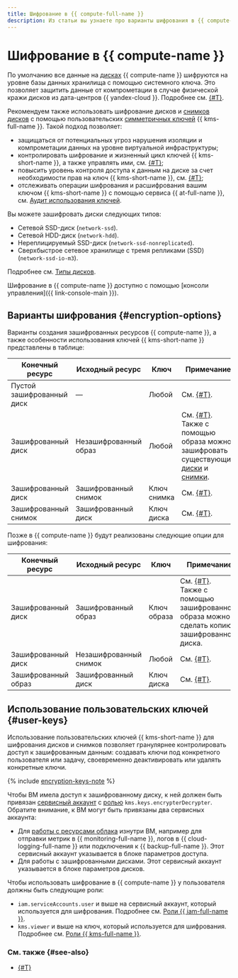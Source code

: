```yaml
---
title: Шифрование в {{ compute-full-name }}
description: Из статьи вы узнаете про варианты шифрования в {{ compute-name }} и использование пользовательских ключей {{ kms-short-name }}.
---
```


# Шифрование в {{ compute-name }}


По умолчанию все данные на [дисках](../../compute/concepts/disk.md) {{ compute-name }} шифруются на уровне базы данных хранилища с помощью системного ключа. Это позволяет защитить данные от компрометации в случае физической кражи дисков из дата-центров {{ yandex-cloud }}. Подробнее см. [{#T}](../../security/standarts.md#sec-data).

Рекомендуем также использовать шифрование дисков и [снимков дисков](../../compute/concepts/snapshot.md) с помощью пользовательских [симметричных ключей](../../kms/concepts/key.md) {{ kms-full-name }}. Такой подход позволяет:
* защищаться от потенциальных угроз нарушения изоляции и компрометации данных на уровне виртуальной инфраструктуры;
* контролировать шифрование и жизненный цикл ключей {{ kms-short-name }}, а также управлять ими, см. [{#T}](../../kms/operations/key.md);
* повысить уровень контроля доступа к данным на диске за счет необходимости прав на ключ {{ kms-short-name }}, см. [{#T}](../../kms/operations/key-access.md);
* отслеживать операции шифрования и расшифрования вашим ключом {{ kms-short-name }} с помощью сервиса {{ at-full-name }}, см. [Аудит использования ключей](../../kms/concepts/#keys-audit).


Вы можете зашифровать диски следующих типов:
* Сетевой SSD-диск (`network-ssd`).
* Сетевой HDD-диск (`network-hdd`).
* Нереплицируемый SSD-диск (`network-ssd-nonreplicated`).
* Сверхбыстрое сетевое хранилище с тремя репликами (SSD) (`network-ssd-io-m3`).

Подробнее см. [Типы дисков](disk.md#disks-types).

Шифрование в {{ compute-name }} доступно с помощью [консоли управления]({{ link-console-main }}).

## Варианты шифрования {#encryption-options}

Варианты создания зашифрованных ресурсов {{ compute-name }}, а также особенности использования ключей {{ kms-short-name }} представлены в таблице:

| **Конечный ресурс** | **Исходный ресурс** | **Ключ** | **Примечание** |
| --- | --- | --- | --- |
| Пустой зашифрованный диск | — | Любой | См. [{#T}](../operations/disk-create/empty.md). |
| Зашифрованный диск | Незашифрованный образ | Любой | См. [{#T}](../operations/disk-create/from-image.md).</br>Также с помощью образа можно</br>зашифровать существующие [диски](../operations/disk-control/disk-encrypt.md) и [снимки](../operations/snapshot-control/snapshot-encrypt.md). |
| Зашифрованный диск | Зашифрованный снимок | Ключ снимка | См. [{#T}](../operations/disk-create/from-snapshot.md). |
| Зашифрованный снимок | Зашифрованный диск | Ключ диска | См. [{#T}](../operations/disk-control/create-snapshot.md). |

Позже в {{ compute-name }} будут реализованы следующие опции для шифрования:

| **Конечный ресурс** | **Исходный ресурс** | **Ключ** | **Примечание** |
| --- | --- | --- | --- |
| Зашифрованный диск | Зашифрованный образ | Ключ образа | См. [{#T}](../operations/disk-create/from-image.md).</br>Также с помощью зашифрованного</br>образа можно сделать копию</br>зашифрованного диска. |
| Зашифрованный диск | Незашифрованный снимок | Любой | См. [{#T}](../operations/disk-create/from-snapshot.md). |
| Зашифрованный образ | Зашифрованный диск | Ключ диска | См. [{#T}](../operations/image-create/create-from-disk.md). |

## Использование пользовательских ключей {#user-keys}

Использование пользовательских ключей {{ kms-short-name }} для шифрования дисков и снимков позволяет гранулярнее контролировать доступ к зашифрованным данным: создавать ключи под конкретного пользователя или задачу, своевременно деактивировать или удалять конкретные ключи.

{% include [encryption-keys-note](../../_includes/compute/encryption-keys-note.md) %}

Чтобы ВМ имела доступ к зашифрованному диску, к ней должен быть привязан [сервисный аккаунт](../../iam/concepts/users/service-accounts.md) c [ролью](../../kms/security/index.md#kms-keys-encrypterDecrypter) `kms.keys.encrypterDecrypter`. Обратите внимание, к ВМ могут быть привязаны два сервисных аккаунта:
*  Для [работы с ресурсами облака](../operations/vm-connect/auth-inside-vm) изнутри ВМ, например для отправки метрик в {{ monitoring-full-name }}, логов в {{ cloud-logging-full-name }} или подключения к {{ backup-full-name }}. Этот сервисный аккаунт указывается в блоке параметров доступа.
*  Для работы с зашифрованными дисками. Этот сервисный аккаунт указывается в блоке параметров дисков.

Чтобы использовать шифрование в {{ compute-name }} у пользователя должны быть следующие роли:
* `iam.serviceAccounts.user` и выше на сервисный аккаунт, который используется для шифрования. Подробнее см. [Роли {{ iam-full-name }}](../../iam/security/index.md#iam-serviceAccounts-user).
* `kms.viewer` и выше на ключ, который используется для шифрования. Подробнее см. [Роли {{ kms-full-name }}](../../kms/security/index.md#kms-viewer).

### См. также {#see-also}

* [{#T}](../../security/standard/encryption.md)
